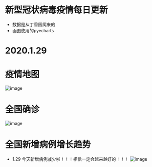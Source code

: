 # 新型冠状病毒疫情每日更新
- 数据是从丁香园爬来的
- 画图使用的pyecharts

# 2020.1.29

# 疫情地图
![image](https://github.com/shadow12138/WuHanDisease/blob/master/results/129/r1.png)

# 全国确诊
![image](https://github.com/shadow12138/WuHanDisease/blob/master/results/129/r2.png)

# 全国新增病例增长趋势
- 1.29 今天新增病例减少啦！！！相信一定会越来越好的！！！
![image](https://github.com/shadow12138/WuHanDisease/blob/master/results/129/r3.png)